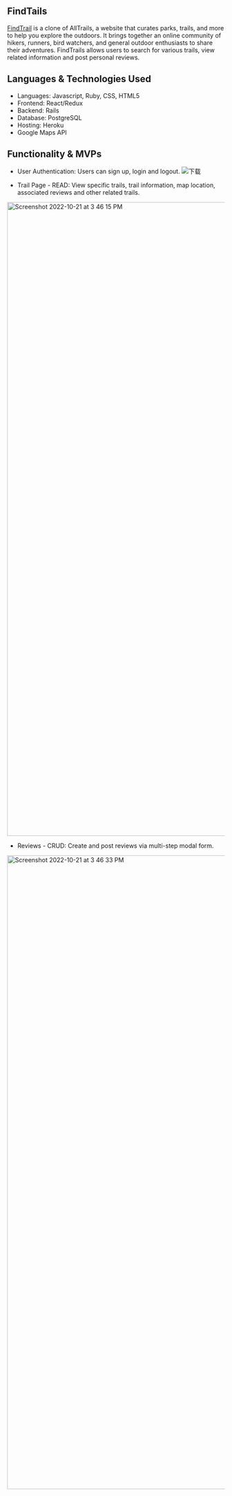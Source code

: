 ## FindTails

[FindTrail](https://find-trails.herokuapp.com/) is a clone of AllTrails, a website that curates parks, trails, and more to help you explore the outdoors. It brings together an online community of hikers, runners, bird watchers, and general outdoor enthusiasts to share their adventures. FindTrails allows users to search for various trails, view related information and post personal reviews. 

## Languages & Technologies Used 

* Languages: Javascript, Ruby, CSS, HTML5
* Frontend: React/Redux
* Backend: Rails
* Database: PostgreSQL
* Hosting: Heroku
* Google Maps API

## Functionality & MVPs

* User Authentication: Users can sign up, login and logout.
![下载](https://user-images.githubusercontent.com/44556484/197277454-7fdbbf60-1929-4745-a19c-50d2e7ffea21.jpg)

* Trail Page - READ: View specific trails, trail information, map location, associated reviews and other related trails.
<img width="1469" alt="Screenshot 2022-10-21 at 3 46 15 PM" src="https://user-images.githubusercontent.com/44556484/197277480-74ea438a-7760-412f-8352-4102842acc86.png">

* Reviews - CRUD: Create and post reviews via multi-step modal form. 
<img width="1469" alt="Screenshot 2022-10-21 at 3 46 33 PM" src="https://user-images.githubusercontent.com/44556484/197277502-223db73c-ea79-4436-985f-927816fd4a82.png">
